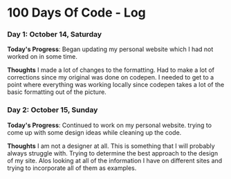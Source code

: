 # 100 Days Of Code - Log


### Day 1: October 14, Saturday 

**Today's Progress**: Began updating my personal website which I had not worked on in some time.

**Thoughts** I made a lot of changes to the formatting.  Had to make a lot of corrections since my original was done on codepen.  I needed to get to a point where everything was working locally since codepen takes a lot of the basic formatting out of the picture.    

### Day 2: October 15, Sunday

**Today's Progress**: Continued to work on my personal website.  trying to come up with some design ideas while cleaning up the code.    

**Thoughts** I am not a designer at all.  This is something that I will probably always struggle with.  Trying to determine the best approach to the design of my site.  Alos looking at all of the information I have on different sites and trying to incorporate all of them as examples.  




<!--### Day 3: January 5, Thursday
**Today's Progress**: Complete Major Element challenge in Java for CodeEval and worked on the challenge Chardonnay or Cabernet challenge but did not complete it.    
**Thoughts** In doing some reading on [Medium](Medium.com), I read an artice on preparing for a google interview which I am very interested in going through.  The repository is located [here](https://github.com/jwasham/google-interview-university).  There are a lot of resources, nice refresher.         
**Link(s) to work**: [Major Element](https://github.com/greenervigil/CodeEval/blob/master/JavaSolutions/Zeros.java)
[CodeEval Profile](https://www.codeeval.com/profile/greenervigil/)
-->

             
